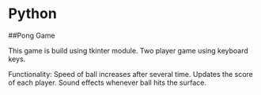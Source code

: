 # Python

##Pong Game 

This game is build using tkinter module. Two player game using keyboard keys. 

Functionality:
  Speed of ball increases after several time.
  Updates the score of each player.
  Sound effects whenever ball hits the surface.
